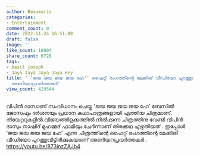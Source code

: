 ```yaml
---
author: Beaumaris
categories:
- Entertainment
comment_count: 0
date: 2022-11-24 16:51:08
draft: false
image: ''
like_count: 18004
share_count: 6728
tags:
- basil joseph
- Jaya Jaya Jaya Jaya Hey
title: '''ജയ ജയ ജയ ജയ ഹേ'' ഫൈറ്റ് രംഗത്തിന്റെ മേക്കിങ് വീഡിയോ പുറത്തുവിട്ടിരിക്കുകയാണ്
  അണിയറപ്രവർത്തകർ'
view_count: 429544
---
```


വിപിൻ ദാസാണ് സംവിധാനം ചെയ്ത 'ജയ ജയ ജയ ജയ ഹേ' ബേസില്‍ ജോസഫും ദര്‍ശനയും പ്രധാന കഥാപാത്രങ്ങളായി എത്തിയ ചിത്രമാണ്. തിയേറ്ററുകളിൽ വിജയത്തിളക്കത്തിൽ നിൽക്കുന്ന ചിത്രത്തിനു വേണ്ടി വിപിൻ ദാസും നാഷിദ് മുഹമ്മദ്‌ ഫാമിയും ചേര്‍ന്നാണ് തിരക്കഥ എഴുതിയത് . ഇപ്പോൾ 'ജയ ജയ ജയ ജയ ഹേ' എന്ന ചിത്രത്തിന്റെ ഫൈറ്റ് രംഗത്തിന്റെ മേക്കിങ് വീഡിയോ പുറത്തുവിട്ടിരിക്കുകയാണ് അണിയറപ്രവർത്തകർ . https://youtu.be/873inzZAJb4 &nbsp;